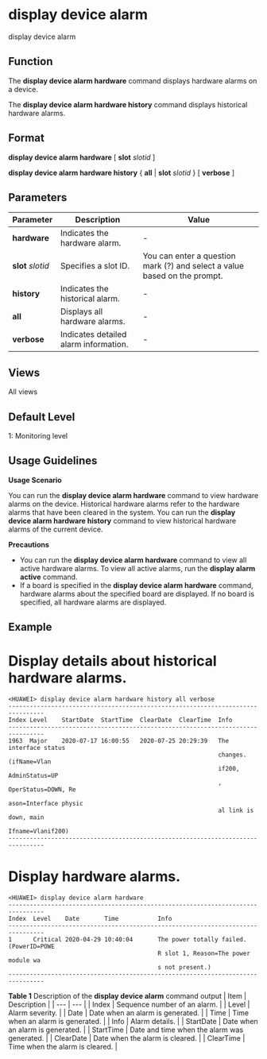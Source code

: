 display device alarm
====================

display device alarm

Function
--------



The **display device alarm hardware** command displays hardware alarms on a device.

The **display device alarm hardware history** command displays historical hardware alarms.




Format
------

**display device alarm hardware** [ **slot** *slotid* ]

**display device alarm hardware history** { **all** | **slot** *slotid* } [ **verbose** ]


Parameters
----------

| Parameter | Description | Value |
| --- | --- | --- |
| **hardware** | Indicates the hardware alarm. | - |
| **slot** *slotid* | Specifies a slot ID. | You can enter a question mark (?) and select a value based on the prompt. |
| **history** | Indicates the historical alarm. | - |
| **all** | Displays all hardware alarms. | - |
| **verbose** | Indicates detailed alarm information. | - |



Views
-----

All views


Default Level
-------------

1: Monitoring level


Usage Guidelines
----------------

**Usage Scenario**



You can run the **display device alarm hardware** command to view hardware alarms on the device. Historical hardware alarms refer to the hardware alarms that have been cleared in the system. You can run the **display device alarm hardware history** command to view historical hardware alarms of the current device.



**Precautions**

* You can run the **display device alarm hardware** command to view all active hardware alarms. To view all active alarms, run the **display alarm active** command.
* If a board is specified in the **display device alarm hardware** command, hardware alarms about the specified board are displayed. If no board is specified, all hardware alarms are displayed.


Example
-------

# Display details about historical hardware alarms.
```
<HUAWEI> display device alarm hardware history all verbose
--------------------------------------------------------------------------------
Index Level    StartDate  StartTime  ClearDate  ClearTime  Info                 
--------------------------------------------------------------------------------
1963  Major    2020-07-17 16:00:55   2020-07-25 20:29:39   The interface status 
                                                           changes. (ifName=Vlan
                                                           if200, AdminStatus=UP
                                                           , OperStatus=DOWN, Re
                                                           ason=Interface physic
                                                           al link is down, main
                                                           Ifname=Vlanif200)    
--------------------------------------------------------------------------------

```

# Display hardware alarms.
```
<HUAWEI> display device alarm hardware
--------------------------------------------------------------------------------
Index  Level    Date       Time           Info                                  
--------------------------------------------------------------------------------                             
1      Critical 2020-04-29 10:40:04       The power totally failed.(PowerID=POWE
                                          R slot 1, Reason=The power module wa
                                          s not present.)                       
--------------------------------------------------------------------------------

```

**Table 1** Description of the **display device alarm** command output
| Item | Description |
| --- | --- |
| Index | Sequence number of an alarm. |
| Level | Alarm severity. |
| Date | Date when an alarm is generated. |
| Time | Time when an alarm is generated. |
| Info | Alarm details. |
| StartDate | Date when an alarm is generated. |
| StartTime | Date and time when the alarm was generated. |
| ClearDate | Date when the alarm is cleared. |
| ClearTime | Time when the alarm is cleared. |